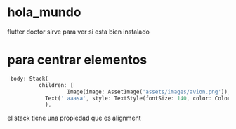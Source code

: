 # hola_mundo

flutter doctor sirve para ver si esta bien instalado


# para centrar elementos

```dart
 body: Stack(
          children: [
                   Image(image: AssetImage('assets/images/avion.png')),
            Text(' aaasa', style: TextStyle(fontSize: 140, color: Colors.red),
            ),

```

el stack tiene una propiedad que es alignment


